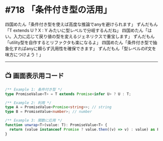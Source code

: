 # #718 「条件付き型の活用」

四国めたん「条件付き型を使えば高度な推論でanyを避けられます」
ずんだもん「T extends U ? X : Y みたいに型レベルで分岐するんだね」
四国めたん「はい。入力に応じて戻り値の型を変えるジェネリクスで重宝します」
ずんだもん「utility型を自作するとリファクタも楽になるよ」
四国めたん「条件付き型で抽象化すればanyに頼らず汎用性を確保できます」
ずんだもん「型レベルのif文を味方につけよう！」

---

## 📺 画面表示用コード

```typescript
/** Example 1: 条件付き型 */
type PromiseValue<T> = T extends Promise<infer U> ? U : T;

/** Example 2: 利用 */
type A = PromiseValue<Promise<string>>; // string
type B = PromiseValue<number>; // number

/** Example 3: 関数に応用 */
function unwrap<T>(value: T): PromiseValue<T> {
  return (value instanceof Promise ? value.then((v) => v) : value) as PromiseValue<T>;
}
```
